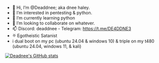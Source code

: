 - 👋 Hi, I’m @Deaddnee; aka dnee haley.
- 👀 I’m interested in pentesting & python.
- 🌱 I’m currently learning python
- 💞️ I’m looking to collaborate on whatever.
- 📫 Discord: deaddnee - Telegram: https://t.me/DE4DDNE3
- ⛧ Egotheistic Satanist
- i dual boot on my pc (ubuntu 24.04 & windows 10) & triple on my t480 (ubuntu 24.04, windows 11, & kali)

[![Deadnee's GitHub stats](https://github-readme-stats.vercel.app/api?username=deaddnee&theme=dark)](https://github.com/anuraghazra/github-readme-stats)
